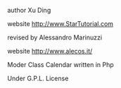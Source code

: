 
author  Xu Ding<br>

website http://www.StarTutorial.com<br>

revised by Alessandro Marinuzzi<br>

website http://www.alecos.it/<br>

Moder Class Calendar written in Php<br>

Under G.P.L. License<br>
